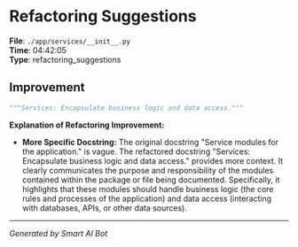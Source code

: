 # Refactoring Suggestions

**File**: `./app/services/__init__.py`  
**Time**: 04:42:05  
**Type**: refactoring_suggestions

## Improvement

```python
"""Services: Encapsulate business logic and data access."""
```

**Explanation of Refactoring Improvement:**

*   **More Specific Docstring:** The original docstring "Service modules for the application." is vague.  The refactored docstring "Services: Encapsulate business logic and data access." provides more context. It clearly communicates the purpose and responsibility of the modules contained within the package or file being documented. Specifically, it highlights that these modules should handle business logic (the core rules and processes of the application) and data access (interacting with databases, APIs, or other data sources).

---
*Generated by Smart AI Bot*
